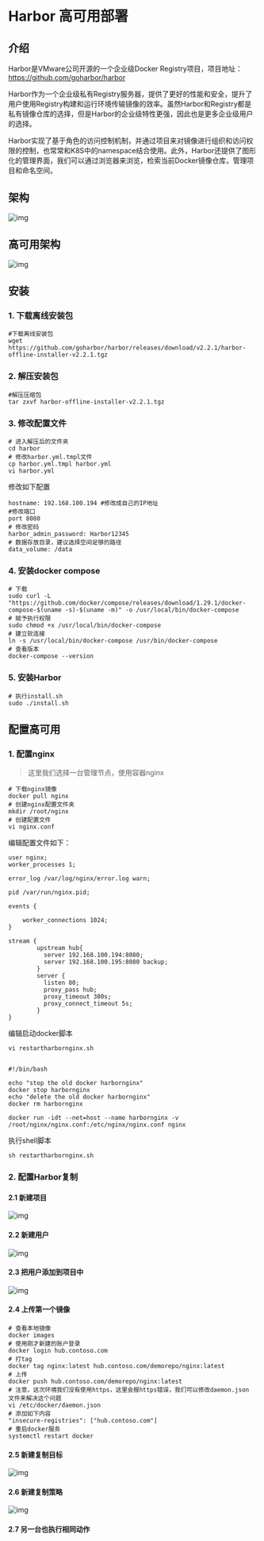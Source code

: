# Harbor 高可用部署

## 介绍

Harbor是VMware公司开源的一个企业级Docker Registry项目，项目地址：<https://github.com/goharbor/harbor>

Harbor作为一个企业级私有Registry服务器，提供了更好的性能和安全，提升了用户使用Registry构建和运行环境传输镜像的效率。虽然Harbor和Registry都是私有镜像仓库的选择，但是Harbor的企业级特性更强，因此也是更多企业级用户的选择。

Harbor实现了基于角色的访问控制机制，并通过项目来对镜像进行组织和访问权限的控制，也常常和K8S中的namespace结合使用。此外，Harbor还提供了图形化的管理界面，我们可以通过浏览器来浏览，检索当前Docker镜像仓库，管理项目和命名空间。

## 架构

![img](https://raw.githubusercontent.com/shibaoxi/shareimg/master/img/architecture.png)

## 高可用架构

![img](https://raw.githubusercontent.com/shibaoxi/shareimg/master/img/20210426145848.png)

## 安装

### 1. 下载离线安装包

```shell
#下载离线安装包
wget https://github.com/goharbor/harbor/releases/download/v2.2.1/harbor-offline-installer-v2.2.1.tgz
```

### 2. 解压安装包

```shell
#解压压缩包
tar zxvf harbor-offline-installer-v2.2.1.tgz
```

### 3. 修改配置文件

```shell
# 进入解压后的文件夹
cd harbor
# 修改harbor.yml.tmpl文件
cp harbor.yml.tmpl harbor.yml
vi harbor.yml
```

修改如下配置

```shell
hostname: 192.168.100.194 #修改成自己的IP地址
#修改端口
port 8080
# 修改密码
harbor_admin_password: Harbor12345
# 数据存放目录，建议选择空间足够的路径
data_volume: /data
```

### 4. 安装docker compose

```shell
# 下载
sudo curl -L "https://github.com/docker/compose/releases/download/1.29.1/docker-compose-$(uname -s)-$(uname -m)" -o /usr/local/bin/docker-compose
# 赋予执行权限
sudo chmod +x /usr/local/bin/docker-compose 
# 建立软连接
ln -s /usr/local/bin/docker-compose /usr/bin/docker-compose
# 查看版本
docker-compose --version
```

### 5. 安装Harbor

```shell
# 执行install.sh
sudo ./install.sh
```

## 配置高可用

### 1. 配置nginx

> 这里我们选择一台管理节点，使用容器nginx

```shell
# 下载nginx镜像
docker pull nginx
# 创建nginx配置文件夹
mkdir /root/nginx
# 创建配置文件
vi nginx.conf
```

编辑配置文件如下：

```shell
user nginx;
worker_processes 1;

error_log /var/log/nginx/error.log warn;

pid /var/run/nginx.pid;

events {

    worker_connections 1024;
}

stream {
        upstream hub{
          server 192.168.100.194:8080;
          server 192.168.100.195:8080 backup;
        }
        server {
          listen 80;
          proxy_pass hub;
          proxy_timeout 300s;
          proxy_connect_timeout 5s;
        }
}
```

编辑启动docker脚本

```shell
vi restartharbornginx.sh 
 
```

```shell
#!/bin/bash

echo "stop the old docker harbornginx"
docker stop harbornginx
echo "delete the old docker harbornginx"
docker rm harbornginx

docker run -idt --net=host --name harbornginx -v /root/nginx/nginx.conf:/etc/nginx/nginx.conf nginx
```

执行shell脚本

```shell
sh restartharbornginx.sh
```

### 2. 配置Harbor复制

#### 2.1 新建项目

![img](https://raw.githubusercontent.com/shibaoxi/shareimg/master/img/20210507161828.png)

#### 2.2 新建用户

![img](https://raw.githubusercontent.com/shibaoxi/shareimg/master/img/20210507162320.png)

#### 2.3 把用户添加到项目中

![img](https://raw.githubusercontent.com/shibaoxi/shareimg/master/img/20210507162500.png)

#### 2.4 上传第一个镜像

```shell
# 查看本地镜像
docker images
# 使用刚才新建的账户登录
docker login hub.contoso.com
# 打tag
docker tag nginx:latest hub.contoso.com/demorepo/nginx:latest
# 上传
docker push hub.contoso.com/demorepo/nginx:latest
# 注意，这次环境我们没有使用https，这里会报https错误，我们可以修改daemon.json 文件来解决这个问题
vi /etc/docker/daemon.json
# 添加如下内容
"insecure-registries": ["hub.contoso.com"]
# 重启docker服务
systemctl restart docker
```

#### 2.5 新建复制目标

![img](https://raw.githubusercontent.com/shibaoxi/shareimg/master/img/20210507170101.png)

#### 2.6 新建复制策略

![img](https://raw.githubusercontent.com/shibaoxi/shareimg/master/img/20210507170409.png)

#### 2.7 另一台也执行相同动作
